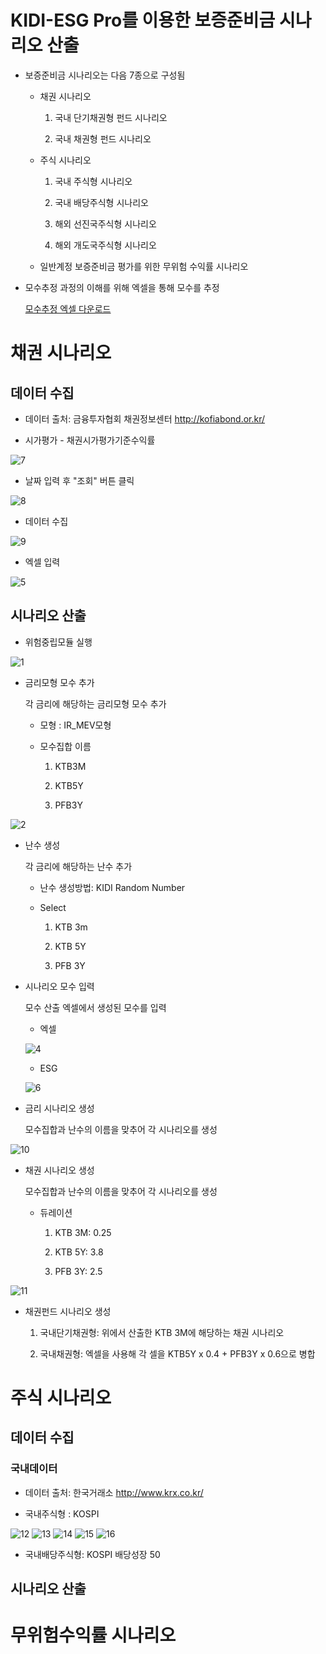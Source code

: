 # KIDI-ESG Pro를 이용한 보증준비금 시나리오 산출

- 보증준비금 시나리오는 다음 7종으로 구성됨

  - 채권 시나리오
    
    1. 국내 단기채권형 펀드 시나리오
    
    2. 국내 채권형 펀드 시나리오
    
  - 주식 시나리오
  
    1. 국내 주식형 시나리오

    2. 국내 배당주식형 시나리오

    3. 해외 선진국주식형 시나리오

    4. 해외 개도국주식형 시나리오

  - 일반계정 보증준비금 평가를 위한 무위험 수익률 시나리오

- 모수추정 과정의 이해를 위해 엑셀을 통해 모수를 추정

  [모수추정 엑셀 다운로드](https://github.com/dopplix/opendocs/raw/master/calib.xlsx "calib")

# 채권 시나리오

## 데이터 수집

- 데이터 출처: 금융투자협회 채권정보센터 http://kofiabond.or.kr/

- 시가평가 - 채권시가평가기준수익률

![7](https://user-images.githubusercontent.com/31100072/89998764-eb736680-dcc8-11ea-9905-55899dd97045.png)

- 날짜 입력 후 "조회" 버튼 클릭

![8](https://user-images.githubusercontent.com/31100072/89999165-65a3eb00-dcc9-11ea-9f33-ee23c500106b.png)

- 데이터 수집

![9](https://user-images.githubusercontent.com/31100072/89998783-f0d0b100-dcc8-11ea-9ccf-c0f0a3e3d793.png)

- 엑셀 입력

![5](https://user-images.githubusercontent.com/31100072/89999647-098d9680-dcca-11ea-9e6e-884c275aa1a7.png)

## 시나리오 산출

- 위험중립모듈 실행

![1](https://user-images.githubusercontent.com/31100072/89999857-5cffe480-dcca-11ea-9dcd-3ea6f8f55c9f.PNG)

- 금리모형 모수 추가

  각 금리에 해당하는 금리모형 모수 추가
  
  - 모형 : IR_MEV모형
  
  - 모수집합 이름
    
    1. KTB3M
    
    2. KTB5Y
    
    3. PFB3Y
    
![2](https://user-images.githubusercontent.com/31100072/90000053-9f292600-dcca-11ea-8382-4cff0cc0c724.PNG)

- 난수 생성

  각 금리에 해당하는 난수 추가
  
  - 난수 생성방법: KIDI Random Number
  
  - Select
  
    1. KTB 3m
    
    2. KTB 5Y
    
    3. PFB 3Y

- 시나리오 모수 입력

  모수 산출 엑셀에서 생성된 모수를 입력
  
  - 엑셀
  
  ![4](https://user-images.githubusercontent.com/31100072/90000401-165eba00-dccb-11ea-8a9a-cf27aae68286.png)
  
  - ESG

  ![6](https://user-images.githubusercontent.com/31100072/90000285-ec0cfc80-dcca-11ea-9443-008529ae7fb3.PNG)
  
- 금리 시나리오 생성
  
  모수집합과 난수의 이름을 맞추어 각 시나리오를 생성
  
![10](https://user-images.githubusercontent.com/31100072/90001038-e5cb5000-dccb-11ea-84c0-fa11ac4910df.PNG)

- 채권 시나리오 생성

  모수집합과 난수의 이름을 맞추어 각 시나리오를 생성
  
  - 듀레이션
  
    1. KTB 3M: 0.25
    
    2. KTB 5Y: 3.8
    
    3. PFB 3Y: 2.5
    
![11](https://user-images.githubusercontent.com/31100072/90001048-e95ed700-dccb-11ea-89ea-c3978f78ad9f.PNG)

- 채권펀드 시나리오 생성

  1. 국내단기채권형: 위에서 산출한 KTB 3M에 해당하는 채권 시나리오
  
  2. 국내채권형: 엑셀을 사용해 각 셀을 KTB5Y x 0.4 + PFB3Y x 0.6으로 병합

# 주식 시나리오

## 데이터 수집

### 국내데이터

- 데이터 출처: 한국거래소 http://www.krx.co.kr/

- 국내주식형 : KOSPI

![12](https://user-images.githubusercontent.com/31100072/90065456-46d44180-dd27-11ea-8381-65d68b589476.PNG)
![13](https://user-images.githubusercontent.com/31100072/90065460-48056e80-dd27-11ea-84f8-ab30b3d20012.PNG)
![14](https://user-images.githubusercontent.com/31100072/90065463-49cf3200-dd27-11ea-9eef-a02e6c10f42b.PNG)
![15](https://user-images.githubusercontent.com/31100072/90065468-4b005f00-dd27-11ea-8130-d4af29c27e2a.PNG)
![16](https://user-images.githubusercontent.com/31100072/90065478-4d62b900-dd27-11ea-9919-e0898c0a339f.PNG)

- 국내배당주식형: KOSPI 배당성장 50


## 시나리오 산출

# 무위험수익률 시나리오
